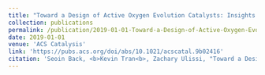 ```yaml
---
title: "Toward a Design of Active Oxygen Evolution Catalysts: Insights from Automated Density Functional Theory Calculations and Machine Learning"
collection: publications
permalink: /publication/2019-01-01-Toward-a-Design-of-Active-Oxygen-Evolution-Catalysts-Insights-from-Automated-Density-Functional-Theory-Calculations-and-Machine-Learning
date: 2019-01-01
venue: 'ACS Catalysis'
link: 'https://pubs.acs.org/doi/abs/10.1021/acscatal.9b02416'
citation: 'Seoin Back, <b>Kevin Tran<b>, Zachary Ulissi, "Toward a Design of Active Oxygen Evolution Catalysts: Insights from Automated Density Functional Theory Calculations and Machine Learning". ACS Catalysis, 2019.'
---
```

